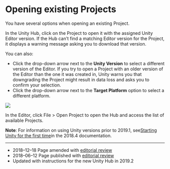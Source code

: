 # Opening existing Projects

You have several options when opening an existing Project.

In the Unity Hub, click on the Project to open it with the assigned Unity Editor version. If the Hub can’t find a matching Editor version for the Project, it displays a warning message asking you to download that version.

You can also:

* Click the drop-down arrow next to the
  **Unity Version**
  to select a different version of the Editor. If you try to open a Project with an older version of the Editor than the one it was created in, Unity warns you that downgrading the Project might result in data loss and asks you to confirm your selection.
* Click the drop-down arrow next to the
  **Target Platform**
  option to select a different platform.

![](https://docs.unity3d.com/2019.2/Documentation/uploads/Main/gs_version_build_target.png)

In the Editor, click File &gt; Open Project to open the Hub and access the list of available Projects.

**Note**: For information on using Unity versions prior to 2019.1, see[Starting Unity for the first time](https://docs.unity3d.com/2018.4/Documentation/Manual/GettingStarted.html)in the 2018.4 documentation.

---

* 2018–12–18 Page amended with
  [editorial review](https://docs.unity3d.com/2019.2/Documentation/Manual/DocumentationEditorialReview.html)
* 2018–06–12 Page published with
  [editorial review](https://docs.unity3d.com/2019.2/Documentation/Manual/DocumentationEditorialReview.html)
* Updated with instructions for the new Unity Hub in 2019.2



